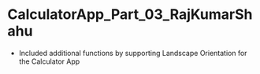# CalculatorApp_Part_03_RajKumarShahu
- Included additional functions by supporting Landscape Orientation for the Calculator App
